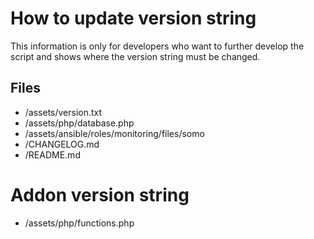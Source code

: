 # How to update version string
This information is only for developers who want to further develop the script and shows where the version string must be changed.

## Files
+ /assets/version.txt
+ /assets/php/database.php
+ /assets/ansible/roles/monitoring/files/somo
+ /CHANGELOG.md
+ /README.md

# Addon version string
+ /assets/php/functions.php
